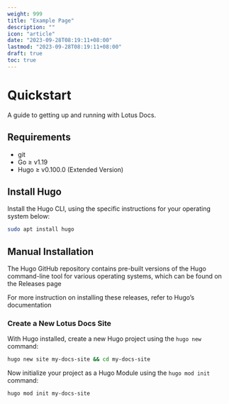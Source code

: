 ```yaml
---
weight: 999
title: "Example Page"
description: ""
icon: "article"
date: "2023-09-28T08:19:11+08:00"
lastmod: "2023-09-28T08:19:11+08:00"
draft: true
toc: true
---
```


# Quickstart

A guide to getting up and running with Lotus Docs.

## Requirements 

- git
- Go ≥ v1.19
- Hugo ≥ v0.100.0 (Extended Version)

## Install Hugo

Install the Hugo CLI, using the specific instructions for your operating system below:

```bash
sudo apt install hugo
```

## Manual Installation

The Hugo GitHub repository contains pre-built versions of the Hugo command-line tool for various operating systems, which can be found on the Releases page

For more instruction on installing these releases, refer to Hugo’s documentation

### Create a New Lotus Docs Site

With Hugo installed, create a new Hugo project using the `hugo new` command:

```bash
hugo new site my-docs-site && cd my-docs-site
```

Now initialize your project as a Hugo Module using the `hugo mod init` command:

```bash
hugo mod init my-docs-site
```
